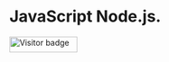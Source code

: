 # JavaScript Node.js.
<div id="badges">
  <img src="https://api.visitorbadge.io/api/visitors?path=jaydattpatel%2FJavaScript&label=Visitors&labelColor=%23720026&countColor=%23ffae00" alt="Visitor badge" width="120" height="28"/>
</div>
